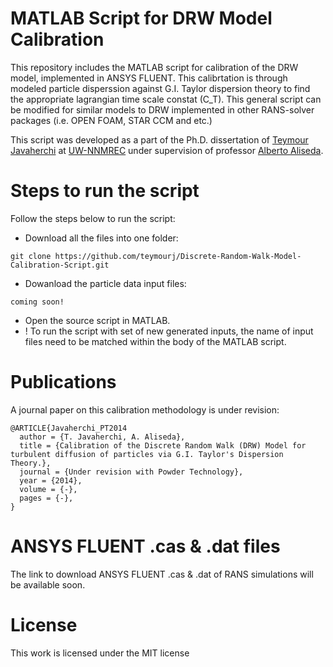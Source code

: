 MATLAB Script for DRW Model Calibration 
====================

This repository includes the MATLAB script for calibration of the DRW model, implemented in ANSYS FLUENT. This calibrtation is through modeled particle disperssion against G.I. Taylor dispersion theory to find the appropriate lagrangian time scale constat (C_T). This general script can be modified for similar models to DRW implemented in other RANS-solver packages (i.e. OPEN FOAM, STAR CCM and etc.)

This script was developed as a part of the Ph.D. dissertation of [Teymour Javaherchi] at [UW-NNMREC] under supervision of professor [Alberto Aliseda].

Steps to run the script
=========

Follow the steps below to run the script:
  - Download all the files into one folder:
  
  ```
  git clone https://github.com/teymourj/Discrete-Random-Walk-Model-Calibration-Script.git
  ```
  - Dowanload the particle data input files:
  ```
  coming soon!
  ```
  - Open the source script in MATLAB.
  - ! To run the script with set of new generated inputs, the name of input files need to be matched within the body of the MATLAB script.

  
Publications
===========
A journal paper on this calibration methodology is under revision:

```
@ARTICLE{Javaherchi_PT2014
  author = {T. Javaherchi, A. Aliseda},
  title = {Calibration of the Discrete Random Walk (DRW) Model for turbulent diffusion of particles via G.I. Taylor's Dispersion Theory.},
  journal = {Under revision with Powder Technology},
  year = {2014},
  volume = {-},
  pages = {-},
}
```

ANSYS FLUENT .cas &amp; .dat files
============
The link to download ANSYS FLUENT .cas &amp; .dat of RANS simulations will be available soon.

License
======
This work is licensed under the MIT license

[Teymour Javaherchi]:http://staff.washington.edu/teymourj/
[UW-NNMREC]:http://depts.washington.edu/nnmrec/
[Alberto Aliseda]:https://www.me.washington.edu/research/faculty/aaliseda/index.html
